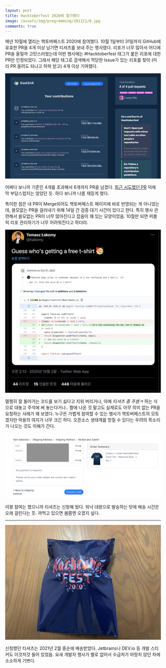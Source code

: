 ```yaml
---
layout: post
title: Hacktoberfest 2020에 참가했다
image: /assets/img/programming/201111/0.jpg
comments: true
---
```


매년 10월에 열리는 핵토버페스트 2020에 참여했다. 10월 1일부터 31일까지 GitHub에 유효한 PR을 4개 이상 남기면 티셔츠를 보내 주는 행사였다.
리포가 너무 많아서 어디에 PR을 올릴까 고민스러웠는데 이번 행사에는 #Hacktoberfest 태그가 붙은 리포에 대한 PR만 인정되었다.
그래서 해당 태그로 검색해서 적당한 Issue가 있는 리포를 찾아 (미리 PR 올려도 되냐고 허락 받고) 4개 이상 기여했다. 

![1](/assets/img/programming/201111/1.jpg)

어쩌다 보니까 기준인 4개를 초과해서 6개까지 PR을 남겼다.
[최근 시도했던 PR](/programming/2020-10-07-react-scroll-up-PR/) 덕에 막 부담스럽지는 않았던 듯. 하다 보니까 나름 재밌게 했다.

특이한 점은 내 PR이 Merge되어도 핵토버페스트 페이지에 바로 반영되는 게 아니었는데, 쓸모없는 PR을 걸러내기 위해 14일 간 검증 대기 시간이 있다고 한다.
특히 행사 관련해서 쓸모없는 PR이 너무 많아진다고 잡음이 꽤 있는 모양이었음. 10월만 되면 퍼블릭 리포 관리하기가 너무 어려워진다고 하더라.

![2](/assets/img/programming/201111/2.jpg)

멀쩡히 잘 돌아가는 코드를 보기 싫다고 지워 버리거나, 아예 _티셔츠 좀 주셈ㅋ_ 하는 식으로 대놓고 주석에 써 놓는다거나..
짤에 나온 것 말고도 실제로도 아무 의미 없는 PR을 요청하는 사례가 꽤 보였다. 
누구든 가볍게 참여할 수 있는 행사가 핵토버페스트의 모토겠지만 악용의 여지가 너무 크긴 하다. 오픈소스 생태계를 망칠 수 있다는 우려의 목소리가 나오는 것도 이해가 간다.

![3](/assets/img/programming/201111/3.jpg)

이왕 참여는 했으니까 티셔츠는 신청해 뒀다. 워낙 대량으로 발송하는 탓에 배송 시간은 오래 걸린다는 듯. 까먹고 있으면 봄쯤엔 오겠지 싶다. 

---

![4](/assets/img/programming/201111/4.jpg)

신청했던 티셔츠는 2021년 2월 중순에 배송받았다. Jetbrains나 DEV.io 등 개발 스티커도 이것저것 들어 있었음.
요새 개발자 행사가 별로 없어서 수급처가 마땅치 않던 차에 소소하게 기쁘다. 
